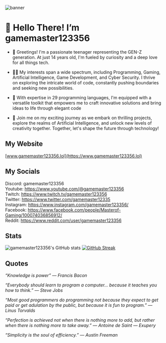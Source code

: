 ![banner](https://github.com/gamemaster123356/gamemaster123356/blob/main/banner.svg?raw=true)

# 👋 Hello There! I’m gamemaster123356
- 🌟 Greetings! I'm a passionate teenager representing the GEN-Z generation. At just 14 years old, I'm fueled by curiosity and a deep love for all things tech.

- 👨‍💻 My interests span a wide spectrum, including Programming, Gaming, Artificial Intelligence, Game Development, and Cyber Security. I thrive on exploring the intricate world of code, constantly pushing boundaries and seeking new possibilities.

- 🔧 With expertise in 29 programming languages, I'm equipped with a versatile toolkit that empowers me to craft innovative solutions and bring ideas to life through elegant code

- 🚀 Join me on my exciting journey as we embark on thrilling projects, explore the realms of Artificial Intelligence, and unlock new levels of creativity together. Together, let's shape the future through technology!

## My Website
[www.gamemaster123356.lol](https://www.gamemaster123356.lol)

## My Socials
Discord: gamemaster123356<br>
Youtube: https://www.youtube.com/@gamemaster123356<br>
Twitch: https://www.twitch.tv/gamemaster123356<br>
Twitter: https://www.twitter.com/gamemaster12335<br>
Instagram: https://www.instagram.com/gamemaster123356/<br>
Facebook: https://www.facebook.com/people/Masterof-Gaming/100074036856912/<br>
Reddit: https://www.reddit.com/user/gamemaster123356

## Stats
![gamemaster123356's GitHub stats](https://github-readme-stats.vercel.app/api?username=gamemaster123356&show_icons=true&theme=holi)
[![GitHub Streak](https://streak-stats.demolab.com?user=gamemaster123356&theme=holi-theme)](https://git.io/streak-stats)

## Quotes
_“Knowledge is power” — Francis Bacon_<br>

_“Everybody should learn to program a computer… because it teaches you how to think.” — Steve Jobs_<br>

_“Most good programmers do programming not because they expect to get paid or get adulation by the public, but because it is fun to program.” — Linus Torvalds_<br>

_“Perfection is achieved not when there is nothing more to add, but rather when there is nothing more to take away.” — Antoine de Saint — Exupery_<br>

_“Simplicity is the soul of efficiency.” — Austin Freeman_
